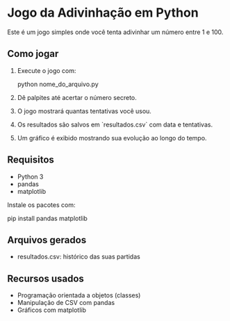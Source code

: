 # Jogo da Adivinhação em Python

Este é um jogo simples onde você tenta adivinhar um número entre 1 e 100.

## Como jogar

1. Execute o jogo com:

   python nome_do_arquivo.py

2. Dê palpites até acertar o número secreto.
3. O jogo mostrará quantas tentativas você usou.
4. Os resultados são salvos em \`resultados.csv\` com data e tentativas.
5. Um gráfico é exibido mostrando sua evolução ao longo do tempo.

## Requisitos

- Python 3
- pandas
- matplotlib

Instale os pacotes com:

   pip install pandas matplotlib

## Arquivos gerados

- resultados.csv: histórico das suas partidas

## Recursos usados

- Programação orientada a objetos (classes)
- Manipulação de CSV com pandas
- Gráficos com matplotlib
